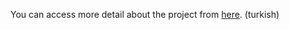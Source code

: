 You can access more detail about the project from [here](https://www.youtube.com/watch?v=MsPRsUAxDj0). (turkish)

